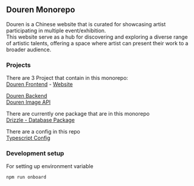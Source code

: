 ## Douren Monorepo   
Douren is a Chinese website that is curated for showcasing artist participating in multiple event/exhibition.   
This website serve as a hub for discovering and exploring a diverse range of artistic talents, offering a space where artist can present their work to a broader audience.    
   
### Projects
There are 3 Project that contain in this monorepo:   
[Douren Frontend](https://github.com/Tantanok221/Douren-Monorepo/tree/main/apps/Douren-frontend) - [Website](https://douren.net)   
   
[Douren Backend](https://github.com/Tantanok221/Douren-Monorepo/tree/main/apps/douren-backend)   
[Douren Image API](https://github.com/Tantanok221/Douren-Monorepo/tree/main/apps/douren-image-api)

There are currently one package that are in this monorepo   
[Drizzle - Database Package](https://github.com/Tantanok221/Douren-Monorepo/tree/main/packages/database)   
   
There are a config in this repo   
[Typescript Config](https://github.com/Tantanok221/Douren-Monorepo/tree/main/packages/typescript-config)   

### Development setup 
For setting up environment variable
```
npm run onboard
```
